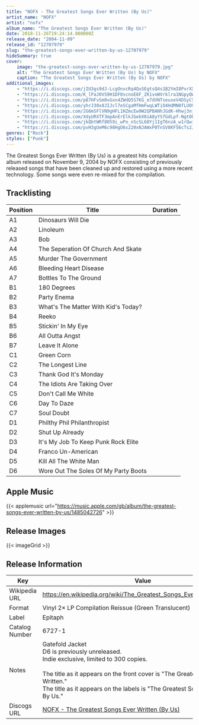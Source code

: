```yaml
---
title: "NOFX - The Greatest Songs Ever Written (By Us)"
artist_name: "NOFX"
artist: "nofx"
album_name: "The Greatest Songs Ever Written (By Us)"
date: 2018-11-26T19:24:14.000000Z
release_date: "2004-11-09"
release_id: "12707979"
slug: "the-greatest-songs-ever-written-by-us-12707979"
hideSummary: true
cover:
    image: "the-greatest-songs-ever-written-by-us-12707979.jpg"
    alt: "The Greatest Songs Ever Written (By Us) by NOFX"
    caption: "The Greatest Songs Ever Written (By Us) by NOFX"
additional_images:
    - "https://i.discogs.com/jIU3gs9dJ-LcgOnxcRq4QuSEgtsQ4s1B2YmI8PxrXXs/rs:fit/g:sm/q:90/h:533/w:542/czM6Ly9kaXNjb2dz/LWRhdGFiYXNlLWlt/YWdlcy9SLTEyNzA3/OTc5LTE1NDA2OTYz/NjQtNjM4Mi5qcGVn.jpeg"
    - "https://i.discogs.com/K_lPaJ0VS9H1DF0scnoE8F_ZK1voWVrklra1NGpyQWo/rs:fit/g:sm/q:90/h:547/w:547/czM6Ly9kaXNjb2dz/LWRhdGFiYXNlLWlt/YWdlcy9SLTEyNzA3/OTc5LTE1NDA2OTYz/NzQtMzM2Mi5qcGVn.jpeg"
    - "https://i.discogs.com/p87HFvSm0vGxn4ZWdQ5S7KG_e7dVNTseuxeV4DSyCS0/rs:fit/g:sm/q:90/h:511/w:520/czM6Ly9kaXNjb2dz/LWRhdGFiYXNlLWlt/YWdlcy9SLTEyNzA3/OTc5LTE1NDA2OTYz/ODEtNjQ4OS5qcGVn.jpeg"
    - "https://i.discogs.com/yhrJ30x8JIJcl7eSCgaMfHmFwqLWTiO4HdMN0fLUO9M/rs:fit/g:sm/q:90/h:468/w:474/czM6Ly9kaXNjb2dz/LWRhdGFiYXNlLWlt/YWdlcy9SLTEyNzA3/OTc5LTE1NDA2OTYz/ODctNDUwNy5qcGVn.jpeg"
    - "https://i.discogs.com/2G6mSFlVN9gHFL1HZmcEw9W2QPBANhJGdK-Hhwj3njQ/rs:fit/g:sm/q:90/h:502/w:499/czM6Ly9kaXNjb2dz/LWRhdGFiYXNlLWlt/YWdlcy9SLTEyNzA3/OTc5LTE1NDA2OTYz/OTMtNDM0Ni5qcGVn.jpeg"
    - "https://i.discogs.com/XdyURXTF3mpAnErElkJGebX0iA8yYSfGdLpf-NgtOO0/rs:fit/g:sm/q:90/h:558/w:559/czM6Ly9kaXNjb2dz/LWRhdGFiYXNlLWlt/YWdlcy9SLTEyNzA3/OTc5LTE1NDA2OTYz/OTgtODMwMy5qcGVn.jpeg"
    - "https://i.discogs.com/jkQbtWRf8059i_wPo_nScSL68Yj1IgT6nzA_w1rQwiU/rs:fit/g:sm/q:90/h:471/w:471/czM6Ly9kaXNjb2dz/LWRhdGFiYXNlLWlt/YWdlcy9SLTEyNzA3/OTc5LTE1NDA2OTY0/MDMtMzQyNy5qcGVn.jpeg"
    - "https://i.discogs.com/pvH3gUeM6c98HgO6s220xNJAWxP0TnSV8KF56cTs2J8/rs:fit/g:sm/q:90/h:539/w:538/czM6Ly9kaXNjb2dz/LWRhdGFiYXNlLWlt/YWdlcy9SLTEyNzA3/OTc5LTE1NDA2OTY0/MDktMjE2OS5qcGVn.jpeg"
genres: ["Rock"]
styles: ["Punk"]
---
```


The Greatest Songs Ever Written (By Us) is a greatest hits compilation album released on November 9, 2004 by NOFX consisting of previously released songs that have been cleaned up and restored using a more recent technology. Some songs were even re-mixed for the compilation.


        
        
    


## Tracklisting
| Position | Title | Duration |
|----------|-------|----------|
| A1 | Dinosaurs Will Die |  |
| A2 | Linoleum |  |
| A3 | Bob |  |
| A4 | The Seperation Of Church And Skate |  |
| A5 | Murder The Government |  |
| A6 | Bleeding Heart Disease |  |
| A7 | Bottles To The Ground |  |
| B1 | 180 Degrees |  |
| B2 | Party Enema |  |
| B3 | What's The Matter With Kid's Today? |  |
| B4 | Reeko |  |
| B5 | Stickin' In My Eye |  |
| B6 | All Outta Angst |  |
| B7 | Leave It Alone |  |
| C1 | Green Corn |  |
| C2 | The Longest Line |  |
| C3 | Thank God It's Monday |  |
| C4 | The Idiots Are Taking Over |  |
| C5 | Don't Call Me White |  |
| C6 | Day To Daze |  |
| C7 | Soul Doubt |  |
| D1 | Philthy Phil Philanthropist |  |
| D2 | Shut Up Already |  |
| D3 | It's My Job To Keep Punk Rock Elite |  |
| D4 | Franco Un-American |  |
| D5 | Kill All The White Man |  |
| D6 | Wore Out The Soles Of My Party Boots |  |


## Apple Music
{{< applemusic url="https://music.apple.com/gb/album/the-greatest-songs-ever-written-by-us/1485042726" >}}<br>



## Release Images
{{< imageGrid >}}

## Release Information
|  Key           | Value                                                |
| ---------------| ---------------------------------------------------- |
| Wikipedia URL | https://en.wikipedia.org/wiki/The_Greatest_Songs_Ever_Written_(By_Us) |
| Format         | Vinyl 2× LP Compilation Reissue (Green Translucent) |
| Label          | Epitaph |
| Catalog Number | 6727-1 |
| Notes | Gatefold Jacket<br>D6 is previously unreleased.<br>Indie exclusive, limited to 300 copies.<br><br>The title as it appears on the front cover is "The Greatest Songs Ever Written."<br>The title as it appears on the labels is "The Greatest Songs Ever Written By Us." |
| Discogs URL    | [NOFX - The Greatest Songs Ever Written (By Us)](https://www.discogs.com/release/12707979-NOFX-The-Greatest-Songs-Ever-Written-By-Us) |
